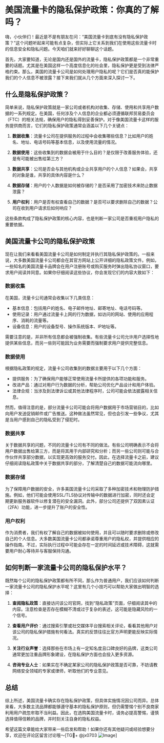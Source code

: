 # 美国流量卡的隐私保护政策：你真的了解吗？

嗨，小伙伴们！最近是不是有朋友在问：“美国流量卡到底有没有隐私保护政策？”这个问题听起来可能有点复杂，但实际上它关系到我们在使用这些流量卡时的信息安全和隐私问题。今天咱们就来好好聊聊这个话题。

首先，大家要知道，无论是国内还是国外的流量卡，隐私保护政策都是一个非常重要的话题。尤其是在美国这样一个高度信息化的社会里，隐私保护更是受到法律严格约束。那么，美国的流量卡公司是如何处理用户隐私的呢？它们是否真的能保护我们的个人信息不被泄露？接下来我们就从几个方面来深入探讨一下。

## 什么是隐私保护政策？

简单来说，隐私保护政策就是一家公司或者机构对收集、存储、使用和共享用户数据的一系列规定。在美国，任何涉及个人信息的企业都必须遵循联邦贸易委员会（FTC）的相关法规，确保用户的隐私得到妥善保护。对于像美国流量卡这样的服务提供商而言，它们的隐私保护政策通常会涵盖以下几个关键点：

1. **数据收集**：流量卡公司在提供服务的过程中会收集哪些信息？比如用户的姓名、地址、电话号码等基本信息，以及使用流量的情况。
   
2. **数据使用**：这些收集到的数据会被用于什么目的？是仅限于改善服务体验，还是有可能被出售给第三方？
   
3. **数据共享**：公司是否会与其他机构或企业共享用户的个人信息？如果会，共享的对象是谁，共享的具体内容是什么？
   
4. **数据存储**：用户的个人数据是如何被存储的？是否采用了加密技术来防止数据泄露？

5. **用户权利**：用户是否有权查看自己的数据？是否可以要求删除自己的数据？公司在收到用户请求后如何响应？

这些条款构成了隐私保护政策的核心内容，也是判断一家公司是否重视用户隐私的重要依据。

## 美国流量卡公司的隐私保护政策

现在让我们来看看美国流量卡公司是如何制定并执行其隐私保护政策的。一般来说，大多数美国流量卡公司都会在其官方网站上公开详细的隐私政策文件。例如，一些知名的美国流量卡品牌会在用户注册账号或购买服务时弹出隐私协议窗口，要求用户阅读并同意。如果你仔细阅读这些协议，你会发现它们的内容大致如下：

### 数据收集

在美国，流量卡公司通常会收集以下几类信息：
- 基本信息：包括用户的姓名、电子邮件地址、邮寄地址、电话号码等。
- 使用记录：用户通过流量卡上网的行为数据，如访问的网站、使用的应用程序、消耗的流量等。
- 设备信息：用户的设备型号、操作系统版本、IP地址等。

需要注意的是，并非所有信息都会被强制收集。有些流量卡公司允许用户选择性地提供某些信息，而另一些则可能因为业务需要而强制要求用户提供完整信息。

### 数据使用

根据隐私政策的规定，流量卡公司收集到的数据主要用于以下几个方面：
- 提供服务：为了确保用户能够正常使用流量卡所提供的各项功能和服务。
- 改进产品：通过对用户行为数据的分析，帮助公司优化产品设计和用户体验。
- 法律合规：当涉及到法律诉讼或其他法律程序时，公司可能会依法披露相关信息。

然而，值得注意的是，部分流量卡公司可能会将用户数据用于市场营销目的，比如向用户发送促销邮件或广告推送。这种做法虽然常见，但也会引发一些争议，尤其是当用户感到自己的隐私受到了侵犯时。

### 数据共享

关于数据共享的问题，不同的流量卡公司有不同的做法。有些公司明确表示不会将用户数据出售给第三方，而是将其用于内部研究和分析；而另一些公司则可能与合作伙伴共享部分数据，以实现更高效的服务交付。因此，在选择流量卡之前，建议仔细阅读隐私政策中关于数据共享的部分，了解清楚自己的数据可能流向哪里。

### 数据存储

为了保障用户数据的安全，许多美国流量卡公司采取了多种加密技术和物理防护措施。例如，他们可能会使用SSL/TLS协议对传输中的数据进行加密，同时还会定期更新服务器软件以修复潜在的安全漏洞。此外，部分公司还提供了双因素认证（2FA）功能，进一步提升了账户的安全性。

### 用户权利

作为消费者，我们有权了解自己的数据被如何使用，并且可以随时要求删除或修改自己的个人信息。大多数美国流量卡公司都承诺尊重用户的隐私权，并提供相应的操作指南。不过，实际执行过程中可能会存在一定的时间延迟或技术障碍，这就需要用户耐心等待并与客服保持沟通。

## 如何判断一家流量卡公司的隐私保护水平？

既然每个公司的隐私保护政策都有所不同，那么作为普通用户，我们应该如何判断一家流量卡公司的隐私保护水平呢？这里有几个小技巧可以帮助大家做出明智的选择：

1. **查阅隐私政策**：直接访问该公司官网，找到“隐私政策”页面，仔细阅读其中的内容。注意检查是否存在模糊不清或过于复杂的表述，这可能是隐藏风险的一个信号。

2. **查看用户评价**：通过搜索引擎或社交媒体平台搜索相关评论，看看其他用户对该公司的隐私保护措施有何看法。真实的反馈往往比官方声明更能反映实际情况。

3. **关注行业声誉**：选择那些在市场上有一定知名度且口碑良好的品牌，这类公司通常更加注重品牌形象建设，在隐私保护方面也会投入更多资源。

4. **咨询专业人士**：如果实在不确定某家公司的隐私保护政策是否可靠，不妨请教网络安全领域的专家或律师，听取他们的专业意见。

## 总结

综上所述，美国流量卡确实存在隐私保护政策，但具体实施情况因公司而异。总体来看，大多数主流品牌都能够遵守基本的隐私保护原则，但仍需警惕个别不良商家利用用户疏忽牟取不当利益。因此，在选购美国流量卡时，请务必提高警惕，谨慎选择值得信赖的品牌，并时刻关注自身的隐私权益。

希望这篇文章能给大家带来一些启发和帮助！如果你还有其他疑问或经验想要分享，欢迎在评论区留言讨论哦～[TG💪+ @jx0703 ![Image](https://github.com/user-attachments/assets/dbca1d08-cadb-493c-b0ec-ad6f7a83f270)]